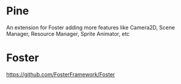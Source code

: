 # Pine
An extension for Foster adding more features like Camera2D, Scene Manager, Resource Manager, Sprite Animator, etc

# Foster
https://github.com/FosterFramework/Foster
